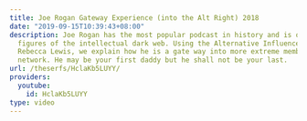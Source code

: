 ```yaml
---
title: Joe Rogan Gateway Experience (into the Alt Right) 2018
date: "2019-09-15T10:39:43+08:00"
description: Joe Rogan has the most popular podcast in history and is one of the key
  figures of the intellectual dark web. Using the Alternative Influence Network by
  Rebecca Lewis, we explain how he is a gate way into more extreme members of the
  network. He may be your first daddy but he shall not be your last.
url: /theserfs/HclaKb5LUYY/
providers:
  youtube:
    id: HclaKb5LUYY
type: video
---
```

